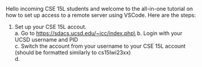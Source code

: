 Hello incoming CSE 15L students and welcome to the all-in-one tutorial on how to set up access to a remote server using VSCode. 
Here are the steps:
  1. Set up your CSE 15L accout.\
      a. Go to https://sdacs.ucsd.edu/~icc/index.php\
      b. Login with your UCSD username and PID\
      c. Switch the account from your username to your CSE 15L account (should be formatted similarly to cs15lwi23xx)\
      d. 
